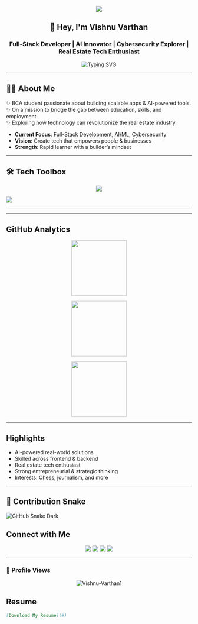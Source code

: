 <!-- 🚀 Advanced GitHub Profile README for Vishnu Varthan -->

<p align="center">
  <img src="https://capsule-render.vercel.app/api?type=waving&color=00C4FF&height=200&section=header&text=Vishnu%20Varthan&fontSize=50&fontColor=ffffff&animation=fadeIn&fontAlignY=38"/>
</p>

<h2 align="center">👋 Hey, I'm Vishnu Varthan</h2>
<h3 align="center">Full-Stack Developer | AI Innovator | Cybersecurity Explorer | Real Estate Tech Enthusiast</h3>

<p align="center">
  <img src="https://readme-typing-svg.herokuapp.com?font=Fira+Code&size=22&pause=1000&color=FFD700&width=700&lines=Turning+Ideas+into+Code;Solving+Job-Skill+Mismatch+with+AI;Blending+Tech+%26+Real+Estate;Always+Learning%2C+Always+Building" alt="Typing SVG" />
</p>

---

## 🧑‍💼 About Me

✨ BCA student passionate about building scalable apps & AI-powered tools.  
✨ On a mission to bridge the gap between education, skills, and employment.  
✨ Exploring how technology can revolutionize the real estate industry.

- **Current Focus**: Full-Stack Development, AI/ML, Cybersecurity  
- **Vision**: Create tech that empowers people & businesses  
- **Strength**: Rapid learner with a builder’s mindset  

---

## 🛠 Tech Toolbox 

<p align="center">
  <img src="https://skillicons.dev/icons?i=cpp,python,java,js,ts,html,css,react,redux,nodejs,express,mongodb,mysql,tailwind,pycharm,intellijidea" />
</p>
  <img src="https://skillicons.dev/icons?i=git,github,vscode,figma,ps,linux" />
</p>

---

---

##  GitHub Analytics

<p align="center">
  
  <img src="https://github-readme-stats.vercel.app/api/top-langs/?username=Vishnu-Varthan1&layout=compact&theme=tokyonight" height="150"/>
</p>

<p align="center">
  <img src="https://github-readme-streak-stats.herokuapp.com/?user=Vishnu-Varthan1&theme=tokyonight" height="150"/> 
</p>

<p align="center">
  <img src="https://streak-stats.demolab.com?user=Vishnu-Varthan1&theme=tokyonight&hide_border=true&border_radius=10" height="150"/>
</p>


---

##  Highlights

- AI-powered real-world solutions  
- Skilled across frontend & backend  
- Real estate tech enthusiast  
- Strong entrepreneurial & strategic thinking  
- Interests: Chess, journalism, and more  

---
## 🐍 Contribution Snake


![GitHub Snake Dark](https://github.com/Vishnu-Varthan1/Vishnu-Varthan1/blob/output/snake-dark.svg#gh-dark-mode-only)


##  Connect with Me

<p align="center">
  <a href="https://www.linkedin.com/in/vishnuvarthanentrepreneur/" target="_blank"><img src="https://img.shields.io/badge/LinkedIn-0A66C2?logo=linkedin&logoColor=white" /></a>
  <a href="mailto:vishnuvarthan814@gmail.com"><img src="https://img.shields.io/badge/Email-D14836?logo=gmail&logoColor=white" /></a>
  <a href="https://github.com/Vishnu-Varthan1" target="_blank"><img src="https://img.shields.io/badge/GitHub-171515?logo=github&logoColor=white" /></a>
  <!-- Optionally, add or remove Twitter if used -->
  <a href="https://twitter.com/YOUR_TWITTER" target="_blank"><img src="https://img.shields.io/badge/Twitter-1DA1F2?logo=twitter&logoColor=white" /></a>
</p>

---
### 👀 Profile Views
<p align="center">
  <img src="https://komarev.com/ghpvc/?username=Vishnu-Varthan1&label=Profile%20views&color=0e75b6&style=flat" alt="Vishnu-Varthan1" />
</p>


##  Resume

```markdown
[Download My Resume](#)
